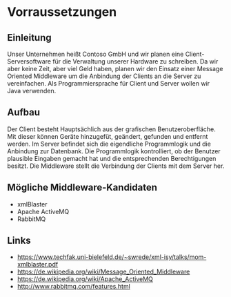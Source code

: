 # Vorraussetzungen
## Einleitung
Unser Unternehmen heißt Contoso GmbH und wir planen eine Client- Serversoftware für die Verwaltung unserer Hardware zu schreiben. Da wir aber keine Zeit, aber viel Geld haben, planen wir den Einsatz einer Message Oriented Middleware um die Anbindung der Clients an die Server zu vereinfachen. Als Programmiersprache für Client und Server wollen wir Java verwenden.
## Aufbau
Der Client besteht Hauptsächlich aus der grafischen Benutzeroberfläche. Mit dieser können Geräte hinzugefüt, geändert, gefunden und entfernt werden. 
Im Server befindet sich die eigendliche Programmlogik und die Anbindung zur Datenbank. Die Programmlogik kontrolliert, ob der Benutzer plausible Eingaben gemacht hat und die entsprechenden Berechtigungen besitzt. 
Die Middleware stellt die Verbindung der Clients mit dem Server her. 
## Mögliche Middleware-Kandidaten
* xmlBlaster
* Apache ActiveMQ
* RabbitMQ 
 
## Links
* https://www.techfak.uni-bielefeld.de/~swrede/xml-isy/talks/mom-xmlblaster.pdf
* https://de.wikipedia.org/wiki/Message_Oriented_Middleware
* https://de.wikipedia.org/wiki/Apache_ActiveMQ
* http://www.rabbitmq.com/features.html
